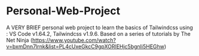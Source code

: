 # Personal-Web-Project
A VERY BRIEF personal web project to learn the basics of Tailwindcss
using :
VS Code v1.64.2,
Tailwindcss v1.9.6.
Based on a series of tutorials by The Net Ninja 
(https://www.youtube.com/watch?v=bxmDnn7lrnk&list=PL4cUxeGkcC9gpXORlEHjc5bgnIi5HEGhw)
